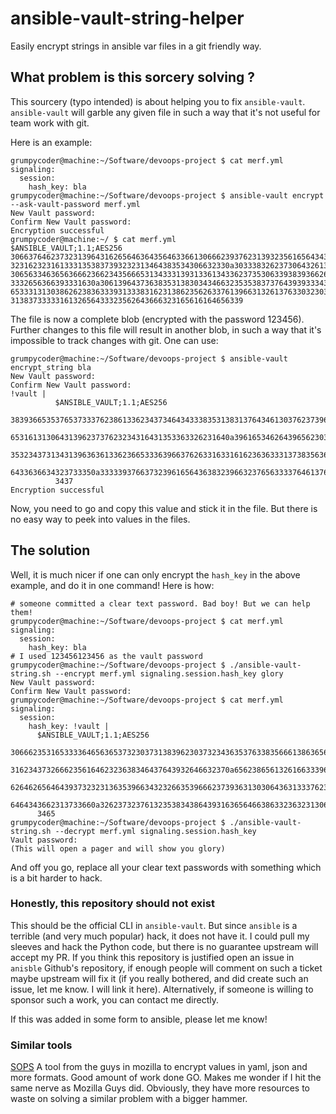 # ansible-vault-string-helper

Easily encrypt strings in ansible var files in a git friendly way.

## What problem is this sorcery solving ?

This sourcery (typo intended) is about helping you to fix `ansible-vault`.
`ansible-vault` will garble any given file in such a way that it's not useful for
team work with git.

Here is an example:

```
grumpycoder@machine:~/Software/devoops-project $ cat merf.yml
signaling:
  session:
    hash_key: bla
grumpycoder@machine:~/Software/devoops-project $ ansible-vault encrypt --ask-vault-password merf.yml
New Vault password:
Confirm New Vault password:
Encryption successful
grumpycoder@machine:~/ $ cat merf.yml
$ANSIBLE_VAULT;1.1;AES256
30663764623732313964316265646364356463366130666239376231393235616564343733306633
3231623231613331353837393232313464383534306632330a303338326237306432613131313932
30656334636563666236623435666531343331393133613433623735306339383936626566343865
3332656366393331630a306139643736383531383034346632353538373764393933343966613566
65333131303862623836333931333831623138623562633761396631326137633032303964656362
3138373333316132656433323562643666323165616164656339
```
The file is now a complete blob (encrypted with the password 123456). Further changes
to this file will result in another blob, in such a way that it's impossible to track
changes with git.
One can use:

```
grumpycoder@machine:~/Software/devoops-project $ ansible-vault encrypt_string bla
New Vault password:
Confirm New Vault password:
!vault |
          $ANSIBLE_VAULT;1.1;AES256
          38393665353765373337623861336234373464343338353138313764346130376237396166646335
          6531613130643139623737623234316431353363326231640a396165346264396562303831313437
          35323437313431396363613362366533363966376263316331616236363331373835636266376564
          6433636634323733350a333339376637323961656436383239663237656333376461376562643436
          3437
Encryption successful
```

Now, you need to go and copy this value and stick it in the file. But there is no easy
way to peek into values in the files.

## The solution
 
Well, it is much nicer if one can only encrypt the `hash_key` in the above example, and do
it in one command!
Here is how:
```
# someone committed a clear text password. Bad boy! But we can help them!
grumpycoder@machine:~/Software/devoops-project $ cat merf.yml
signaling:
  session:
    hash_key: bla
# I used 123456123456 as the vault password
grumpycoder@machine:~/Software/devoops-project $ ./ansible-vault-string.sh --encrypt merf.yml signaling.session.hash_key glory
New Vault password:
Confirm New Vault password:
grumpycoder@machine:~/Software/devoops-project $ cat merf.yml
signaling:
  session:
    hash_key: !vault |
      $ANSIBLE_VAULT;1.1;AES256
      30666235316533336465636537323037313839623037323436353763383566613863656335656266
      3162343732666235616462323638346437643932646632370a656238656132616633396435393534
      62646265646439373232313635396634323266353966623739363130306436313337623336353033
      6464343662313733660a326237323761323538343864393163656466386332363231306539383965
      3465
grumpycoder@machine:~/Software/devoops-project $ ./ansible-vault-string.sh --decrypt merf.yml signaling.session.hash_key
Vault password:
(This will open a pager and will show you glory)
```

And off you go, replace all your clear text passwords with something which is a bit harder to hack.

### Honestly, this repository should not exist

This should be the official CLI in `ansible-vault`. But since `ansible` is a terrible
(and very much popular) hack, it does not have it. I could pull my sleeves and hack
the Python code, but there is no guarantee upstream will accept my PR. If you think
this repository is justified open an issue in `anisble` Github's repository, if enough
people will comment on such a ticket maybe upstream will fix it (if you really bothered,
and did create such an issue, let me know. I will link it here).
Alternatively, if someone is willing to sponsor such a work, you can contact me directly.

If this was added in some form to ansible, please let me know!

### Similar tools

[SOPS][1] A tool from the guys in mozilla to encrypt values in yaml, json and more formats. 
Good amount of work done GO. Makes me wonder if I hit the same nerve as Mozilla Guys did.
Obviously, they have more resources to waste on solving a similar problem with a bigger hammer.


[1]: https://github.com/mozilla/sops
